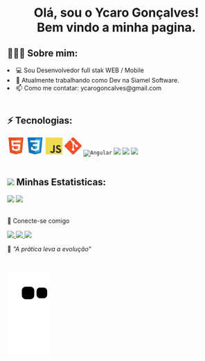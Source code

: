 <h1 align="center">Olá, sou o Ycaro Gonçalves!<br>Bem vindo a minha pagina.</h1>


## 👨🏻‍💻 Sobre mim:
<li>💻  Sou Desenvolvedor full stak WEB / Mobile 
<li>🌱 Atualmente trabalhando como Dev na Siamel Software.
<li>📫 Como me contatar: ycarogoncalves@gmail.com

<br>
<br>

## ⚡ Tecnologias:
<div>
<code><img width="40" src="https://github.com/ycarogo/ycarogo/blob/main/imgs/HTML.svg" alt="HTML"></code>
<code><img width="40" src="https://github.com/ycarogo/ycarogo/blob/main/imgs/CSS.svg" alt="CSS"></code>
<code><img width="40" src="https://github.com/ycarogo/ycarogo/blob/main/imgs/JS.svg" alt="Javascript"></code>
<code><img width="40" src="https://github.com/ycarogo/ycarogo/blob/main/imgs/git.svg" alt="Git"></code>
<code><img width="40" src="https://cdn.jsdelivr.net/gh/devicons/devicon/icons/angularjs/angularjs-original.svg" alt="Angular"/></code>
<code><img width="40" src="https://cdn.jsdelivr.net/gh/devicons/devicon/icons/typescript/typescript-original.svg" /></code>
<code><img width="40" src="https://cdn.jsdelivr.net/gh/devicons/devicon/icons/php/php-plain.svg" /></code>
<code><img width="40" src="https://cdn.jsdelivr.net/gh/devicons/devicon/icons/docker/docker-plain-wordmark.svg" /></code>

</div>

<br>
   
## <img src="https://media.giphy.com/media/cj87CxfRtrUifF3Ryk/giphy.gif" width="25"> Minhas Estatisticas:
<div>
  <a href="https://github.com/ycarogo"></a>
  <img width="49.5%" src="https://github-readme-stats.vercel.app/api?username=ycarogo&show_icons=true&theme=dark&hide_border=true"/>
  <img width="49%" src="https://github-readme-stats.vercel.app/api/top-langs/?username=ycarogo&layout=compact&langs_count=7&theme=dark"/>
</div>

<br>

<p dir="auto">💬 Conecte-se comigo<p>

 <div style="margin-top:15px"> 
  <a href="https://www.linkedin.com/in/ycaro-gon%C3%A7alves-de-oliveira-b36663129/" rel="nofollow"><img src="https://camo.githubusercontent.com/c00f87aeebbec37f3ee0857cc4c20b21fefde8a96caf4744383ebfe44a47fe3f/68747470733a2f2f696d672e736869656c64732e696f2f62616467652f2d4c696e6b6564496e2d2532333030373742353f7374796c653d666f722d7468652d6261646765266c6f676f3d6c696e6b6564696e266c6f676f436f6c6f723d7768697465" data-canonical-src="https://img.shields.io/badge/-LinkedIn-%230077B5?style=for-the-badge&amp;logo=linkedin&amp;logoColor=white" style="max-width: 100%;">
 </a>
  <a href="https://api.whatsapp.com/send?phone=5533988510778" rel="nofollow" target="_blank"><img src="https://camo.githubusercontent.com/d9d4db0a25f6d41d6ef282c6adc2f9bd5b31201ef00ba580f5a945da4063a937/68747470733a2f2f696d672e736869656c64732e696f2f62616467652f57686174734170702d3235443336363f7374796c653d666f722d7468652d6261646765266c6f676f3d7768617473617070266c6f676f436f6c6f723d7768697465" data-canonical-src="https://img.shields.io/badge/WhatsApp-25D366?style=for-the-badge&amp;logo=whatsapp&amp;logoColor=white" style="max-width: 100%;">
 </a>
 <a href="mailto:ycarogoncales@gmail.com" rel="nofollow" target="_blank"><img src="https://camo.githubusercontent.com/927d6b3961fa048ff7303daf291cb5869dfa25018997cf8c1373c2f6a85b1458/68747470733a2f2f696d672e736869656c64732e696f2f62616467652f2d476d61696c2d2532333333333f7374796c653d666f722d7468652d6261646765266c6f676f3d676d61696c266c6f676f436f6c6f723d7768697465" style="max-width: 100%;">
 </a>
 

<p>🧠 <spam style="font-style:italic">"A prática leva a evolução"</spam></p>

<br>

![Snake animation](https://github.com/ycarogo/ycarogo/blob/output/github-contribution-grid-snake.svg)
</div>
